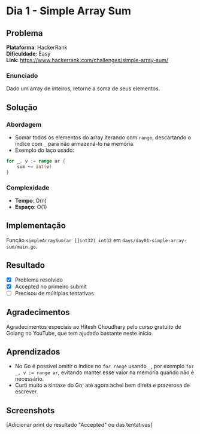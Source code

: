 # Dia 1 - Simple Array Sum

## Problema

**Plataforma**: HackerRank  
**Dificuldade**: Easy  
**Link**: https://www.hackerrank.com/challenges/simple-array-sum/

### Enunciado

Dado um array de inteiros, retorne a soma de seus elementos.

## Solução

### Abordagem

- Somar todos os elementos do array iterando com `range`, descartando o índice com `_` para não armazená-lo na memória.
- Exemplo do laço usado:

```go
for _, v := range ar {
    sum += int(v)
}
```

### Complexidade

- **Tempo**: O(n)
- **Espaço**: O(1)

## Implementação

Função `simpleArraySum(ar []int32) int32` em `days/day01-simple-array-sum/main.go`.

## Resultado

- [x] Problema resolvido
- [x] Accepted no primeiro submit
- [ ] Precisou de múltiplas tentativas

## Agradecimentos

Agradecimentos especiais ao Hitesh Choudhary pelo curso gratuito de Golang no YouTube, que tem ajudado bastante neste início.

## Aprendizados

- No Go é possível omitir o índice no `for range` usando `_`, por exemplo `for _, v := range ar`, evitando manter esse valor na memória quando não é necessário.
- Curti muito a sintaxe do Go; até agora achei bem direta e prazerosa de escrever.

## Screenshots

[Adicionar print do resultado "Accepted" ou das tentativas]
